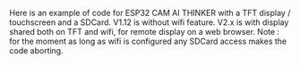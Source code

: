 Here is an example of code for ESP32 CAM AI THINKER with a TFT display / touchscreen and a SDCard.
V1.12 is without wifi feature.
V2.x is with display shared both on TFT and wifi, for remote display on a web browser.
Note : for the moment as long as wifi is configured any SDCard access makes the code aborting.
